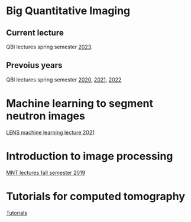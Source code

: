 # Big Quantitative Imaging
## Current lecture
QBI lectures spring semester [2023](https://imaginglectures.github.io/Quantitative-Big-Imaging-2023/).

## Prevoius years
QBI lectures spring semester [2020](https://imaginglectures.github.io/Quantitative-Big-Imaging-2020/), [2021](https://imaginglectures.github.io/Quantitative-Big-Imaging-2021/), [2022](https://imaginglectures.github.io/Quantitative-Big-Imaging-2022/)

# Machine learning to segment neutron images
[LENS machine learning lecture 2021](https://imaginglectures.github.io/MLSegmentation4NI/)

# Introduction to image processing
[MNT lectures fall semester 2019](https://imaginglectures.github.io/MNT_Lectures2019/)

# Tutorials for computed tomography
[Tutorials](https://imaginglectures.github.io/aunira2021)
